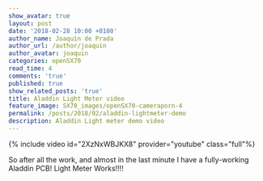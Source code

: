 ```yaml
---
show_avatar: true
layout: post
date: '2018-02-28 10:00 +0100'
author_name: Joaquín de Prada
author_url: /author/joaquin
author_avatar: joaquin
categories: openSX70
read_time: 4
comments: 'true'
published: true
show_related_posts: 'true'
title: Aladdin Light Meter video
feature_image: SX70_images/openSX70-cameraporn-4
permalink: /posts/2018/02/aladdin-lightmeter-demo
description: Aladdin Light meter demo video
---
```

{% include video id="2XzNxWBJKX8" provider="youtube" class="full"%}

So after all the work, and almost in the last minute I have a fully-working Aladdin PCB! Light Meter Works!!!!


